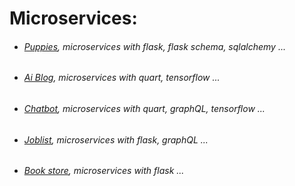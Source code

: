 Microservices:
=============

- ###### [Puppies](https://github.com/Martin1403/Microservices/tree/master/microservices_puppy), microservices with flask, flask schema, sqlalchemy ...
- ###### [Ai Blog](https://github.com/Martin1403/Microservices/tree/master/microservices_emotions), microservices with quart, tensorflow ...
- ###### [Chatbot](https://github.com/Martin1403/Microservices/tree/master/microservices_chatbot), microservices with quart, graphQL, tensorflow ...
- ###### [Joblist](https://github.com/Martin1403/Microservices/tree/master/microservices_jobs), microservices with flask, graphQL ...
- ###### [Book store](https://github.com/Martin1403/Microservices/tree/master/microservices_books), microservices with flask ...
